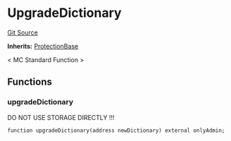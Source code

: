 # UpgradeDictionary
[Git Source](https://github.com/metacontract/mc/blob/df7a49283d8212c99bebd64a186325e91d34c075/resources/devkit/api-reference/Flattened.sol)

**Inherits:**
[ProtectionBase](/plugin-functions/std/functions/protected/protection/ProtectionBase.sol/abstract.ProtectionBase)

< MC Standard Function >


## Functions
### upgradeDictionary

DO NOT USE STORAGE DIRECTLY !!!


```solidity
function upgradeDictionary(address newDictionary) external onlyAdmin;
```

